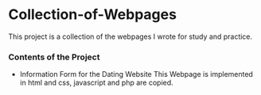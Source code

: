 # Collection-of-Webpages

This project is a collection of the webpages I wrote for study and practice.
### Contents of the Project
* Information Form for the Dating Website
This Webpage is implemented in html and css, javascript and php are copied.
